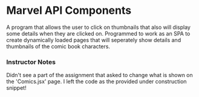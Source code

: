 # Marvel API Components

A program that allows the user to click on thumbnails that also will display some details when they are clicked on. Programmed to work as an SPA to create dynamically loaded pages that will seperately show details and thumbnails of the comic book characters.

### Instructor Notes

Didn't see a part of the assignment that asked to change what is shown on the 'Comics.jsx' page. I left the code as the provided under construction snippet!


